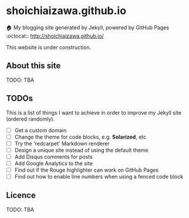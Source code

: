 shoichiaizawa.github.io
=======================

:house: My blogging site generated by Jekyll, powered by GitHub Pages :octocat:: http://shoichiaizawa.github.io/

This website is under construction.

About this site
---------------

TODO: TBA

TODOs
-----

This is a list of things I want to achieve in order to improve my Jekyll site (ordered randomly).

- [ ] Get a custom domain
- [ ] Change the theme for code blocks, e.g. **Solarized**, etc
- [ ] Try the 'redcarpet' Markdown renderer
- [ ] Design a unique site instead of using the default theme
- [ ] Add Disqus comments for posts
- [ ] Add Google Analytics to the site
- [ ] Find out if the Rouge highlighter can work on GitHub Pages
- [ ] Find out how to enable line numbers when using a fenced code block

Licence
-------

TODO: TBA

